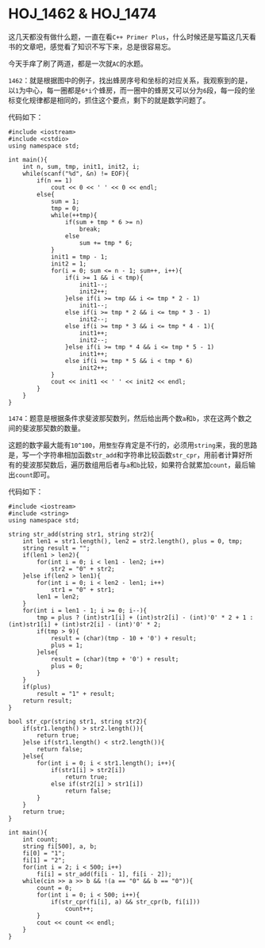 # HOJ_1462 & HOJ_1474  

这几天都没有做什么题，一直在看```C++ Primer Plus```，什么时候还是写篇这几天看书的文章吧，感觉看了知识不写下来，总是很容易忘。  

今天手痒了刷了两道，都是一次就```AC```的水题。   

```1462```：就是根据图中的例子，找出蜂房序号和坐标的对应关系，我观察到的是，以```1```为中心，每一圈都是```6*i```个蜂房，而一圈中的蜂房又可以分为```6```段，每一段的坐标变化规律都是相同的，抓住这个要点，剩下的就是数学问题了。  

代码如下：  

    #include <iostream>
    #include <cstdio>
    using namespace std;
    
    int main(){
        int n, sum, tmp, init1, init2, i;
        while(scanf("%d", &n) != EOF){
            if(n == 1)
                cout << 0 << ' ' << 0 << endl;
            else{
                sum = 1;
                tmp = 0;
                while(++tmp){
                    if(sum + tmp * 6 >= n)
                        break;
                    else
                        sum += tmp * 6;
                }
                init1 = tmp - 1;
                init2 = 1;
                for(i = 0; sum <= n - 1; sum++, i++){
                    if(i >= 1 && i < tmp){
                        init1--;
                        init2++;
                    }else if(i >= tmp && i <= tmp * 2 - 1)
                        init1--;
                    else if(i >= tmp * 2 && i <= tmp * 3 - 1)
                        init2--;
                    else if(i >= tmp * 3 && i <= tmp * 4 - 1){
                        init1++;
                        init2--;
                    }else if(i >= tmp * 4 && i <= tmp * 5 - 1)
                        init1++;
                    else if(i >= tmp * 5 && i < tmp * 6)
                        init2++;
                }
                cout << init1 << ' ' << init2 << endl;
            }
        }
    }  
	
```1474```：题意是根据条件求斐波那契数列，然后给出两个数```a```和```b```，求在这两个数之间的斐波那契数的数量。   

这题的数字最大能有```10^100```，用```整型```存肯定是不行的，必须用```string```来，我的思路是，写一个字符串相加函数```str_add```和字符串比较函数```str_cpr```，用前者计算好所有的斐波那契数后，遍历数组用后者与```a```和```b```比较，如果符合就累加```count```，最后输出```count```即可。  

代码如下：  

    #include <iostream>
    #include <string>
    using namespace std;
    
    string str_add(string str1, string str2){
        int len1 = str1.length(), len2 = str2.length(), plus = 0, tmp;
        string result = "";
        if(len1 > len2){
            for(int i = 0; i < len1 - len2; i++)
                str2 = "0" + str2;
        }else if(len2 > len1){
            for(int i = 0; i < len2 - len1; i++)
                str1 = "0" + str1;
            len1 = len2;
        }
        for(int i = len1 - 1; i >= 0; i--){
            tmp = plus ? (int)str1[i] + (int)str2[i] - (int)'0' * 2 + 1 : (int)str1[i] + (int)str2[i] - (int)'0' * 2;
            if(tmp > 9){
                result = (char)(tmp - 10 + '0') + result;
                plus = 1;
            }else{
                result = (char)(tmp + '0') + result;
                plus = 0;
            }
        }
        if(plus)
            result = "1" + result;
        return result;
    }
    
    bool str_cpr(string str1, string str2){
        if(str1.length() > str2.length()){
            return true;
        }else if(str1.length() < str2.length()){
            return false;
        }else{
            for(int i = 0; i < str1.length(); i++){
                if(str1[i] > str2[i])
                    return true;
                else if(str2[i] > str1[i])
                    return false;
            }
        }
        return true;
    }
    
    int main(){
        int count;
        string fi[500], a, b;
        fi[0] = "1";
        fi[1] = "2";
        for(int i = 2; i < 500; i++)
            fi[i] = str_add(fi[i - 1], fi[i - 2]);
        while(cin >> a >> b && !(a == "0" && b == "0")){
            count = 0;
            for(int i = 0; i < 500; i++){
                if(str_cpr(fi[i], a) && str_cpr(b, fi[i]))
                    count++;
            }
            cout << count << endl;
        }
    }